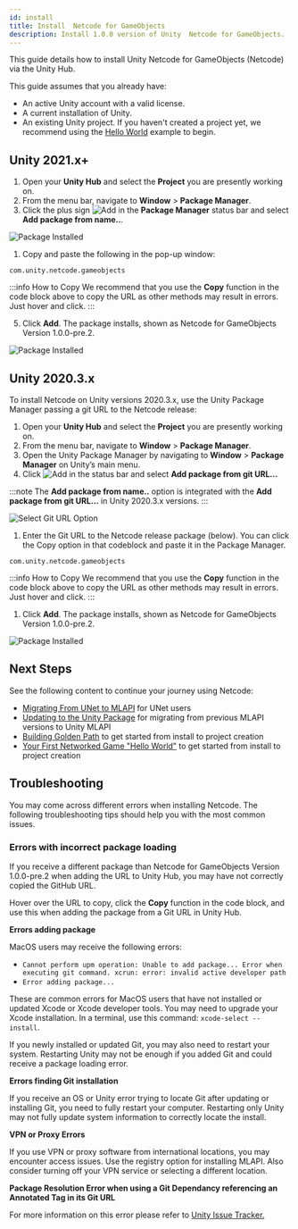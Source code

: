 ```yaml
---
id: install
title: Install  Netcode for GameObjects
description: Install 1.0.0 version of Unity  Netcode for GameObjects. 
---
```


This guide details how to install Unity  Netcode for GameObjects (Netcode) via the Unity Hub.




This guide assumes that you already have:
  * An active Unity account with a valid license.
  * A current installation of Unity.
  * An existing Unity project. If you haven't created a project yet, we recommend using the [Hello World](../tutorials/helloworld/helloworldintro.md) example to begin.


## Unity 2021.x+

1. Open your **Unity Hub** and select the **Project** you are presently working on.
1. From the menu bar, navigate to **Window** > **Package Manager**.
1. Click the plus sign ![Add](/img/add.png) in the **Package Manager** status bar and select **Add package from name..**.

 ![Package Installed](/img/install/addbyname.png)

1. Copy and paste the following in the pop-up window:
```
com.unity.netcode.gameobjects
```
:::info How to Copy
We recommend that you use the **Copy** function in the code block above to copy the URL as other methods may result in errors. Just hover and click.
:::

5. Click **Add**. The package installs, shown as Netcode for GameObjects Version 1.0.0-pre.2.

  ![Package Installed](/img/install/2021-x-installed.png)


## Unity 2020.3.x

To install Netcode on Unity versions 2020.3.x, use the Unity Package Manager passing a git URL to the Netcode release:

1. Open your **Unity Hub** and select the **Project** you are presently working on.
1. From the menu bar, navigate to **Window** > **Package Manager**.
1. Open the Unity Package Manager by navigating to **Window** > **Package Manager** on Unity’s main menu.
1. Click ![Add](/img/add.png) in the status bar and select **Add package from git URL...** 

:::note
The **Add package from name..** option is integrated with the **Add package from git URL...** in Unity 2020.3.x versions. 
:::

  ![Select Git URL Option](/img/install/install-git.png)

1. Enter the Git URL to the Netcode release package (below). You can click the Copy option in that codeblock and paste it in the Package Manager.

  ```
  com.unity.netcode.gameobjects
  ```

  :::info How to Copy
  We recommend that you use the **Copy** function in the code block above to copy the URL as other methods may result in errors. Just hover and click.
  :::

1. Click **Add**. The package installs, shown as Netcode for GameObjects Version 1.0.0-pre.2.

  ![Package Installed](/img/install/1-0-0install.png)



## Next Steps

See the following content to continue your journey using Netcode:

* [Migrating From UNet to MLAPI](migratingtonetcode.md) for UNet users
* [Updating to the Unity Package](migratingfrommlapi.md) for migrating from previous MLAPI versions to Unity MLAPI
* [Building Golden Path](../tutorials/goldenpath_series/starting-out.md) to get started from install to project creation
* [Your First Networked Game "Hello World"](../tutorials/helloworld/helloworldintro.md) to get started from install to project creation

## Troubleshooting

You may come across different errors when installing Netcode. The following troubleshooting tips should help you with the most common issues.


### Errors with incorrect package loading


If you receive a different package than  Netcode for GameObjects Version 1.0.0-pre.2  when adding the URL to Unity Hub, you may have not correctly copied the GitHub URL. 

Hover over the URL to copy, click the **Copy** function in the code block, and use this when adding the package from a Git URL in Unity Hub.

**Errors adding package**

MacOS users may receive the following errors:

* `Cannot perform upm operation: Unable to add package... Error when executing git command. xcrun: error: invalid active developer path`
* `Error adding package...`

These are common errors for MacOS users that have not installed or updated Xcode or Xcode developer tools. You may need to upgrade your Xcode installation. In a terminal, use this command: `xcode-select --install`.

If you newly installed or updated Git, you may also need to restart your system. Restarting Unity may not be enough if you added Git and could receive a package loading error.

**Errors finding Git installation**

If you receive an OS or Unity error trying to locate Git after updating or installing Git, you need to fully restart your computer. Restarting only Unity may not fully update system information to correctly locate the install.

**VPN or Proxy Errors**

If you use VPN or proxy software from international locations, you may encounter access issues. Use the registry option for installing MLAPI. Also consider turning off your VPN service or selecting a different location.

**Package Resolution Error when using a Git Dependancy referencing an Annotated Tag in its Git URL**

For more information on this error please refer to [Unity Issue Tracker.](https://issuetracker.unity3d.com/issues/package-resolution-error-when-using-a-git-dependency-referencing-an-annotated-tag-in-its-git-url)
